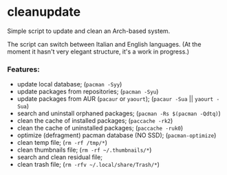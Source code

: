 # cleanupdate

Simple script to update and clean an Arch-based system.

The script can switch between Italian and English languages.
(At the moment it hasn't very elegant structure, it's a work in progress.)

### Features:

 - update local database; (`pacman -Syy`)
 - update packages from repositories; (`pacman -Syu`)
 - update packages from AUR (`pacaur` or `yaourt`); (`pacaur -Sua` || `yaourt -Sua`)
 - search and uninstall orphaned packages; (`pacman -Rs $(pacman -Qdtq)`)
 - clean the cache of installed packages; (`paccache -rk2`)
 - clean the cache of uninstalled packages; (`paccache -ruk0`)
 - optimize (defragment) pacman database (NO SSD); (`pacman-optimize`)
 - clean temp file; (`rm -rf /tmp/*`)
 - clean thumbnails file; (`rm -rf ~/.thumbnails/*`)
 - search and clean residual file;
 - clean trash file; (`rm -rfv ~/.local/share/Trash/*`)

